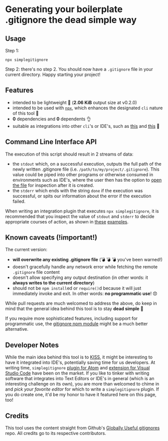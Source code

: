 # Generating your boilerplate .gitignore the dead simple way

## Usage
Step 1:
```
npx simplegitignore
```
Step 2: there's no step 2. You should now have a `.gitignore` file in your current directory. Happy starting your project!

## Features
- intended to be lightweight 🚀 (**2.06 KiB** output size at v0.2.0)
- intended to be used with [`npx`](https://blog.npmjs.org/post/162869356040/introducing-npx-an-npm-package-runner), which enhances the designated `cli` nature of this tool 🤖
- **0** dependencies and **0** dependents 👌
- suitable as integrations into other `cli`'s or IDE's, such as [this](https://marketplace.visualstudio.com/items?itemName=thesephi.simplegitignore) and [this](https://atom.io/packages/simplegitignore) 🔌

## Command Line Interface API
The execution of this script should result in 2 streams of data:
- the `stdout` which, on a successful execution, outputs the full path of the newly written .gitignore file (i.e. `/path/to/my/project/.gitignore`). This value could be piped into other programs or otherwise consumed in environments such as IDE's, where the user then has the option to [open the file](https://github.com/Thesephi/vscodesimplegitignore/raw/master/images/example.gif) for inspection after it is created.
- the `stderr` which ends with the string `done` if the execution was successful, or spits our information about the error if the execution failed.

When writing an integration plugin that executes `npx simplegitignore`, it is recommended that you inspect the value of `stdout` and `stderr` to decide appropriate courses of action, as shown in [these](https://github.com/Thesephi/vscodesimplegitignore/blob/master/src/extension.ts#L59) [examples](https://github.com/Thesephi/atomsimplegitignore/blob/master/lib/simplegitignore.js#L88).

## Known caveats (!important!)
The current version:
- **will overwrite any existing .gitignore file** (💣 💣 💣 you've been warned!)
- doesn't gracefully handle any network error while fetching the remote `.gitignore` file content
- doesn't allow specifying any output destination (in other words: it **always writes to the current directory**)
- should not be `npm install`ed or `require()`d because it will just immediately invoke and exit. In other words: **no programmatic use**! 😞

While pull requests are much welcomed to address the above, do keep in mind that the general idea behind this tool is to stay **dead simple** 💪

If you require more sophisticated features, including support for programmatic use, the [gitignore npm module](https://www.npmjs.com/package/gitignore) might be a much better alternative.

## Developer Notes
While the main idea behind this tool is to [KISS](https://en.wikipedia.org/wiki/KISS_principle), it might be interesting to have it integrated into IDE's, potentially saving time for us developers. At writing time, `simplegitignore` [plugin for Atom](https://atom.io/packages/simplegitignore) and [extension for Visual Studio Code](https://marketplace.visualstudio.com/items?itemName=thesephi.simplegitignore) have been on the market. If you like to tinker with writing software that integrates into Text Editors or IDE's in general (which is an interesting challenge on its own), you are more than welcomed to chime in and _pick your favorite editor_ for which to write a `simplegitignore` plugin. If you do create one, it'd be my honor to have it featured here on this page, too!

## Credits
This tool uses the content straight from Github's [Globally Useful gitignores](https://github.com/github/gitignore/tree/master/Global) repo.
All credits go to its respective contributors.
